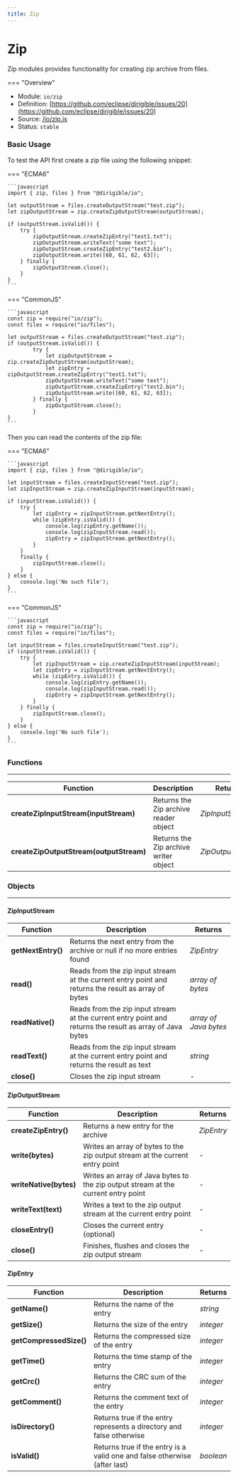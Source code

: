 ```yaml
---
title: Zip
---
```


Zip
===

Zip modules provides functionality for creating zip archive from files.

=== "Overview"
- Module: `io/zip`
- Definition: [https://github.com/eclipse/dirigible/issues/20](https://github.com/eclipse/dirigible/issues/20)
- Source: [/io/zip.js](https://github.com/eclipse/dirigible/blob/master/components/api-io/src/main/resources/META-INF/dirigible/io/zip.js)
- Status: `stable`


### Basic Usage

To test the API first create a zip file using the following snippet:

=== "ECMA6"

    ```javascript
    import { zip, files } from "@dirigible/io";

    let outputStream = files.createOutputStream("test.zip");
    let zipOutputStream = zip.createZipOutputStream(outputStream);

    if (outputStream.isValid()) {
        try {
            zipOutputStream.createZipEntry("test1.txt");
            zipOutputStream.writeText("some text");
            zipOutputStream.createZipEntry("test2.bin");
            zipOutputStream.write([60, 61, 62, 63]);
        } finally {
            zipOutputStream.close();
        }
    }
    ```

=== "CommonJS"

    ```javascript
    const zip = require("io/zip");
    const files = require("io/files");

    let outputStream = files.createOutputStream("test.zip");
    if (outputStream.isValid()) {
            try {
                let zipOutputStream = zip.createZipOutputStream(outputStream);
                let zipEntry = zipOutputStream.createZipEntry("test1.txt");
                zipOutputStream.writeText("some text");
                zipOutputStream.createZipEntry("test2.bin");
                zipOutputStream.write([60, 61, 62, 63]);
            } finally {
                zipOutputStream.close();
            }
    }
    ```

Then you can read the contents of the zip file:

=== "ECMA6"

    ```javascript
    import { zip, files } from "@dirigible/io";

    let inputStream = files.createInputStream("test.zip");
    let zipInputStream = zip.createZipInputStream(inputStream);

    if (inputStream.isValid()) {
        try {
            let zipEntry = zipInputStream.getNextEntry();
            while (zipEntry.isValid()) {
                console.log(zipEntry.getName());
                console.log(zipInputStream.read());
                zipEntry = zipInputStream.getNextEntry();
            }
        }
        finally {
            zipInputStream.close();
        }
    } else {
        console.log('No such file');
    }
    ```

=== "CommonJS"

    ```javascript
    const zip = require("io/zip");
    const files = require("io/files");

    let inputStream = files.createInputStream("test.zip");
    if (inputStream.isValid()) {
        try {
            let zipInputStream = zip.createZipInputStream(inputStream);
            let zipEntry = zipInputStream.getNextEntry();
            while (zipEntry.isValid()) {
                console.log(zipEntry.getName());
                console.log(zipInputStream.read());
                zipEntry = zipInputStream.getNextEntry();
            }
        } finally {
            zipInputStream.close();
        }
    } else {
        console.log('No such file');
    }
    ```


### Functions

---

Function     | Description | Returns
------------ | ----------- | --------
**createZipInputStream(inputStream)**   | Returns the Zip archive reader object | *ZipInputStream*
**createZipOutputStream(outputStream)**   | Returns the Zip archive writer object | *ZipOutputStream*



### Objects

---

#### ZipInputStream


Function     | Description | Returns
------------ | ----------- | --------
**getNextEntry()**   | Returns the next entry from the archive or null if no more entries found | *ZipEntry*
**read()**   | Reads from the zip input stream at the current entry point and returns the result as array of bytes | *array of bytes*
**readNative()**   | Reads from the zip input stream at the current entry point and returns the result as array of Java bytes | *array of Java bytes*
**readText()**   | Reads from the zip input stream at the current entry point and returns the result as text | *string*
**close()**   | Closes the zip input stream | -


#### ZipOutputStream


Function     | Description | Returns
------------ | ----------- | --------
**createZipEntry()**   | Returns a new entry for the archive | *ZipEntry*
**write(bytes)**   | Writes an array of bytes to the zip output stream at the current entry point | -
**writeNative(bytes)**   | Writes an array of Java bytes to the zip output stream at the current entry point | -
**writeText(text)**   | Writes a text to the zip output stream at the current entry point | -
**closeEntry()**   | Closes the current entry (optional) | -
**close()**   | Finishes, flushes and closes the zip output stream | -



#### ZipEntry


Function     | Description | Returns
------------ | ----------- | --------
**getName()**   | Returns the name of the entry | *string*
**getSize()**   | Returns the size of the entry | *integer*
**getCompressedSize()**   | Returns the compressed size of the entry | *integer*
**getTime()**   | Returns the time stamp of the entry | *integer*
**getCrc()**   | Returns the CRC sum of the entry | *integer*
**getComment()**   | Returns the comment text of the entry | *integer*
**isDirectory()**   | Returns true if the entry represents a directory and false otherwise | *integer*
**isValid()**   | Returns true if the entry is a valid one and false otherwise (after last) | *boolean*
